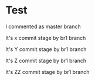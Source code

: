 # Test

I commented as master branch

It's x commit stage by br1 branch

It's Y commit stage by br1 branch

It's Z commit stage by br1 branch

It's ZZ commit stage by br1 branch
